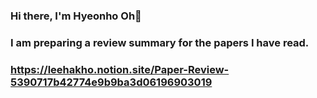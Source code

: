 ### Hi there, I'm Hyeonho Oh👋
### I am preparing a review summary for the papers I have read.
### https://leehakho.notion.site/Paper-Review-5390717b42774e9b9ba3d06196903019

<!--
**LeeHakHo/LeeHakHo** is a ✨ _special_ ✨ repository because its `README.md` (this file) appears on your GitHub profile.

Here are some ideas to get you started:

- 🔭 I’m currently working on ...
- 🌱 I’m currently learning ...
- 👯 I’m looking to collaborate on ...
- 🤔 I’m looking for help with ...
- 💬 Ask me about ...
- 📫 How to reach me: ...
- 😄 Pronouns: ...
- ⚡ Fun fact: ...
-->
